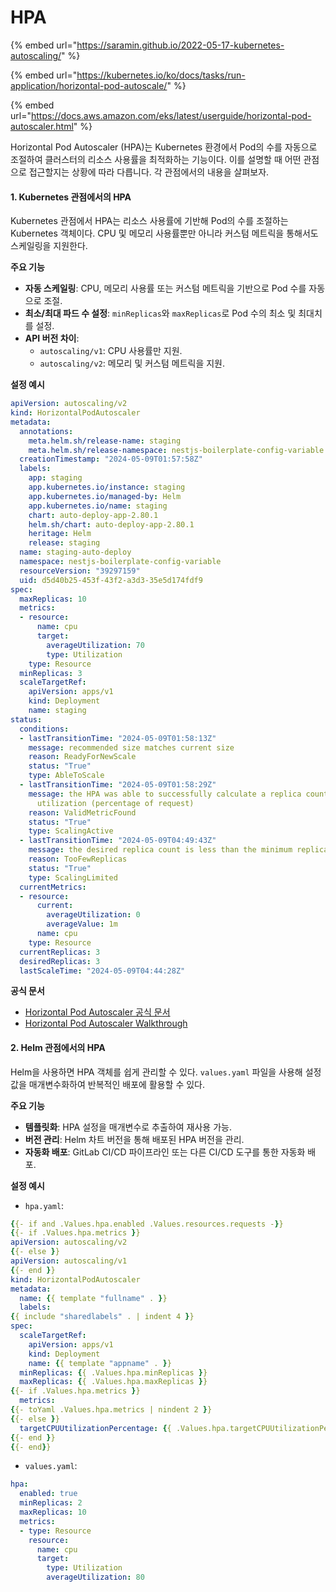 # HPA

{% embed url="https://saramin.github.io/2022-05-17-kubernetes-autoscaling/" %}

{% embed url="https://kubernetes.io/ko/docs/tasks/run-application/horizontal-pod-autoscale/" %}

{% embed url="https://docs.aws.amazon.com/eks/latest/userguide/horizontal-pod-autoscaler.html" %}



Horizontal Pod Autoscaler (HPA)는 Kubernetes 환경에서 Pod의 수를 자동으로 조절하여 클러스터의 리소스 사용률을 최적화하는 기능이다. 이를 설명할 때 어떤 관점으로 접근할지는 상황에 따라 다릅니다. 각 관점에서의 내용을 살펴보자.

#### 1. Kubernetes 관점에서의 HPA

Kubernetes 관점에서 HPA는 리소스 사용률에 기반해 Pod의 수를 조절하는 Kubernetes 객체이다. CPU 및 메모리 사용률뿐만 아니라 커스텀 메트릭을 통해서도 스케일링을 지원한다.

**주요 기능**

* **자동 스케일링**: CPU, 메모리 사용률 또는 커스텀 메트릭을 기반으로 Pod 수를 자동으로 조절.
* **최소/최대 파드 수 설정**: `minReplicas`와 `maxReplicas`로 Pod 수의 최소 및 최대치를 설정.
* **API 버전 차이**:
  * `autoscaling/v1`: CPU 사용률만 지원.
  * `autoscaling/v2`: 메모리 및 커스텀 메트릭을 지원.

**설정 예시**

```yaml
apiVersion: autoscaling/v2
kind: HorizontalPodAutoscaler
metadata:
  annotations:
    meta.helm.sh/release-name: staging
    meta.helm.sh/release-namespace: nestjs-boilerplate-config-variable
  creationTimestamp: "2024-05-09T01:57:58Z"
  labels:
    app: staging
    app.kubernetes.io/instance: staging
    app.kubernetes.io/managed-by: Helm
    app.kubernetes.io/name: staging
    chart: auto-deploy-app-2.80.1
    helm.sh/chart: auto-deploy-app-2.80.1
    heritage: Helm
    release: staging
  name: staging-auto-deploy
  namespace: nestjs-boilerplate-config-variable
  resourceVersion: "39297159"
  uid: d5d40b25-453f-43f2-a3d3-35e5d174fdf9
spec:
  maxReplicas: 10
  metrics:
  - resource:
      name: cpu
      target:
        averageUtilization: 70
        type: Utilization
    type: Resource
  minReplicas: 3
  scaleTargetRef:
    apiVersion: apps/v1
    kind: Deployment
    name: staging
status:
  conditions:
  - lastTransitionTime: "2024-05-09T01:58:13Z"
    message: recommended size matches current size
    reason: ReadyForNewScale
    status: "True"
    type: AbleToScale
  - lastTransitionTime: "2024-05-09T01:58:29Z"
    message: the HPA was able to successfully calculate a replica count from cpu resource
      utilization (percentage of request)
    reason: ValidMetricFound
    status: "True"
    type: ScalingActive
  - lastTransitionTime: "2024-05-09T04:49:43Z"
    message: the desired replica count is less than the minimum replica count
    reason: TooFewReplicas
    status: "True"
    type: ScalingLimited
  currentMetrics:
  - resource:
      current:
        averageUtilization: 0
        averageValue: 1m
      name: cpu
    type: Resource
  currentReplicas: 3
  desiredReplicas: 3
  lastScaleTime: "2024-05-09T04:44:28Z"
```

**공식 문서**

* [Horizontal Pod Autoscaler 공식 문서](https://kubernetes.io/docs/tasks/run-application/horizontal-pod-autoscale/)
* [Horizontal Pod Autoscaler Walkthrough](https://kubernetes.io/docs/tasks/run-application/horizontal-pod-autoscale-walkthrough/)

#### 2. Helm 관점에서의 HPA

Helm을 사용하면 HPA 객체를 쉽게 관리할 수 있다. `values.yaml` 파일을 사용해 설정값을 매개변수화하여 반복적인 배포에 활용할 수 있다.

**주요 기능**

* **템플릿화**: HPA 설정을 매개변수로 추출하여 재사용 가능.
* **버전 관리**: Helm 차트 버전을 통해 배포된 HPA 버전을 관리.
* **자동화 배포**: GitLab CI/CD 파이프라인 또는 다른 CI/CD 도구를 통한 자동화 배포.

**설정 예시**

* `hpa.yaml`:

```yaml
{{- if and .Values.hpa.enabled .Values.resources.requests -}}
{{- if .Values.hpa.metrics }}
apiVersion: autoscaling/v2
{{- else }}
apiVersion: autoscaling/v1
{{- end }}
kind: HorizontalPodAutoscaler
metadata:
  name: {{ template "fullname" . }}
  labels:
{{ include "sharedlabels" . | indent 4 }}
spec:
  scaleTargetRef:
    apiVersion: apps/v1
    kind: Deployment
    name: {{ template "appname" . }}
  minReplicas: {{ .Values.hpa.minReplicas }}
  maxReplicas: {{ .Values.hpa.maxReplicas }}
{{- if .Values.hpa.metrics }}
  metrics:
{{- toYaml .Values.hpa.metrics | nindent 2 }}
{{- else }}
  targetCPUUtilizationPercentage: {{ .Values.hpa.targetCPUUtilizationPercentage }}
{{- end }}
{{- end}}
```

* `values.yaml`:

```yaml
hpa:
  enabled: true
  minReplicas: 2
  maxReplicas: 10
  metrics:
  - type: Resource
    resource:
      name: cpu
      target:
        type: Utilization
        averageUtilization: 80
```
